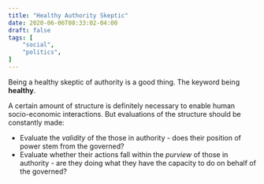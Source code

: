 ```yaml
---
title: "Healthy Authority Skeptic"
date: 2020-06-06T08:33:02-04:00
draft: false
tags: [
	"social",
	"politics",
]
---
```

Being a healthy skeptic of authority is a good thing. The keyword being **healthy**.

A certain amount of structure is definitely necessary to enable human socio-economic interactions. But evaluations of the structure should be constantly made:

- Evaluate the *validity* of the those in authority - does their position of power stem from the governed?
- Evaluate whether their actions fall within the *purview* of those in authority - are they doing what they have the capacity to do on behalf of the governed?
